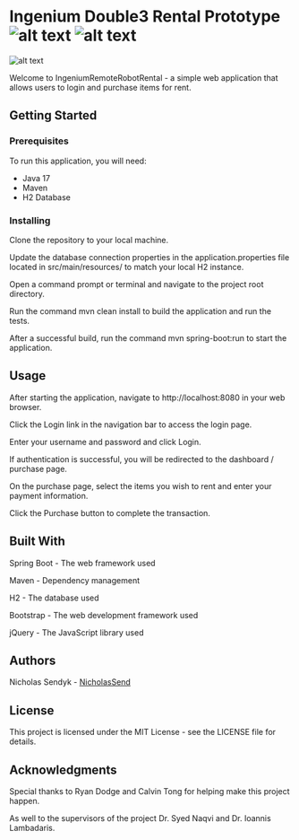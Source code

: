 # Ingenium Double3 Rental Prototype ![alt text][logo_1] ![alt text][logo_2]

![alt text][double3]

[logo_1]: https://ingeniumcanada.org/themes/custom/de_theme/dist/img/branding/ingenium-wordmark.svg "Ingenium"

[logo_2]: https://www.doublerobotics.com/img2/standard/logo-double-white.png "Double Robotics"

[double3]: https://www.doublerobotics.com/img2/_2x/d3-features-transparent-hd.png "Double 3 Robot"

Welcome to IngeniumRemoteRobotRental - a simple web application that allows users to login and purchase items for rent.

## Getting Started
### Prerequisites
To run this application, you will need:

- Java 17
- Maven
- H2 Database

### Installing
Clone the repository to your local machine.

Update the database connection properties in the application.properties file located in src/main/resources/ to match your local H2 instance.

Open a command prompt or terminal and navigate to the project root directory.

Run the command mvn clean install to build the application and run the tests.

After a successful build, run the command mvn spring-boot:run to start the application.

## Usage
After starting the application, navigate to http://localhost:8080 in your web browser.

Click the Login link in the navigation bar to access the login page.

Enter your username and password and click Login.

If authentication is successful, you will be redirected to the dashboard / purchase page.

On the purchase page, select the items you wish to rent and enter your payment information.

Click the Purchase button to complete the transaction.

## Built With

Spring Boot - The web framework used

Maven - Dependency management

H2 - The database used

Bootstrap - The web development framework used

jQuery - The JavaScript library used

## Authors
Nicholas Sendyk - [NicholasSend](https://github.com/NicholasSend)

## License
This project is licensed under the MIT License - see the LICENSE file for details.

## Acknowledgments
Special thanks to Ryan Dodge and Calvin Tong for helping make this project happen. 

As well to the supervisors of the project Dr. Syed Naqvi and Dr. Ioannis Lambadaris.
